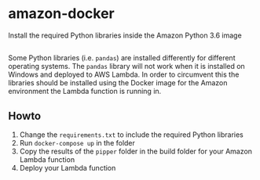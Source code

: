 # amazon-docker
Install the required Python libraries inside the Amazon Python 3.6 image

##
Some Python libraries (i.e. `pandas`) are installed differently for different operating systems. The `pandas` library
will not work when it is installed on Windows and deployed to AWS Lambda. In order to circumvent this the libraries should be
installed using the Docker image for the Amazon environment the Lambda function is running in.

## Howto

1. Change the `requirements.txt` to include the required Python libraries
2. Run `docker-compose up` in the folder
3. Copy the results of the `pipper` folder in the build folder for your Amazon Lambda function
4. Deploy your Lambda function 
